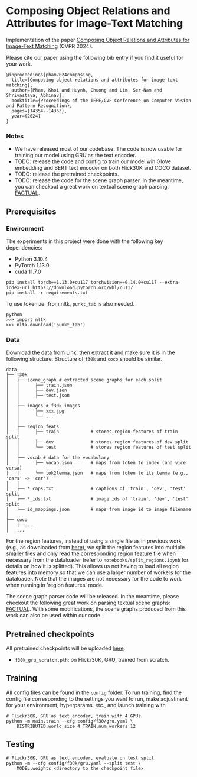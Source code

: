 # Composing Object Relations and Attributes for Image-Text Matching
Implementation of the paper [Composing Object Relations and Attributes for Image-Text Matching](https://arxiv.org/abs/2406.11820) (CVPR 2024).

Please cite our paper using the following bib entry if you find it useful for your work.
```
@inproceedings{pham2024composing,
  title={Composing object relations and attributes for image-text matching},
  author={Pham, Khoi and Huynh, Chuong and Lim, Ser-Nam and Shrivastava, Abhinav},
  booktitle={Proceedings of the IEEE/CVF Conference on Computer Vision and Pattern Recognition},
  pages={14354--14363},
  year={2024}
}
```

### Notes
* We have released most of our codebase. The code is now usable for training our model using GRU as the text encoder.
* TODO: release the code and config to train our model wih GloVe embedding and BERT text encoder on both Flick30K and COCO dataset.
* TODO: release the pretrained checkpoints.
* TODO: release the code for the scene graph parser. In the meantime, you can checkout a great work on textual scene graph parsing: [FACTUAL](https://github.com/zhuang-li/FactualSceneGraph).

## Prerequisites
### Environment
The experiments in this project were done with the following key dependencies:
* Python 3.10.4
* PyTorch 1.13.0
* cuda 11.7.0

```
pip install torch==1.13.0+cu117 torchvision==0.14.0+cu117 --extra-index-url https://download.pytorch.org/whl/cu117
pip install -r requirements.txt
```

To use tokenizer from nltk, `punkt_tab` is also needed.
```
python
>>> import nltk
>>> nltk.download('punkt_tab')
```

### Data
Download the data from [Link](https://drive.google.com/drive/folders/1fCrRPAN_FtdZUjHI6gaW3csC1lthdkiu?usp=sharing), then extract it and make sure it is in the following structure. Structure of `f30k` and `coco` should be similar.

```
data
├── f30k
│   ├── scene_graph # extracted scene graphs for each split
│   │      ├── train.json
│   │      ├── dev.json
│   │      ├── test.json
│   │
│   ├── images # f30k images
│   │      ├── xxx.jpg
│   │      └── ...
│   │
│   ├── region_feats
│   │      ├── train            # stores region features of train split
│   │      ├── dev              # stores region features of dev split
│   │      └── test             # stores region features of test split
│   │
│   ├── vocab # data for the vocabulary
│   │      ├── vocab.json       # maps from token to index (and vice versa)
│   │      └── tok2lemma.json   # maps from token to its lemma (e.g., 'cars' -> 'car')
│   │
│   ├── *_caps.txt              # captions of 'train', 'dev', 'test' split
│   ├── *_ids.txt               # image ids of 'train', 'dev', 'test' split
│   └── id_mappings.json        # maps from image id to image filename
│
├── coco
│   ├──....
│   ...
```

For the region features, instead of using a single file as in previous work (e.g., as downloaded from [here](https://www.kaggle.com/datasets/kuanghueilee/scan-features)), we split the region features into multiple smaller files and only read the corresponding region feature file when necessary from the dataloader (refer to `notebooks/split_regions.ipynb` for details on how it is splitted). This allows us not having to load all region features into memory so that we can use a larger number of workers for the dataloader. Note that the images are not necessary for the code to work when running in 'region features' mode.

The scene graph parser code will be released. In the meantime, please checkout the following great work on parsing textual scene graphs: [FACTUAL](https://github.com/zhuang-li/FactualSceneGraph). With some modifications, the scene graphs produced from this work can also be used within our code.

## Pretrained checkpoints
All pretrained checkpoints will be uploaded [here](https://drive.google.com/drive/folders/1CcFFYMzY8eu7YDbM8YNQNqAMCjcFSFnN?usp=drive_link).
* `f30k_gru_scratch.pth`: on Flickr30K, GRU, trained from scratch.

## Training
All config files can be found in the `config` folder. To run training, find the config file corresponding to the settings you want to run, make adjustment for your environment, hyperparams, etc., and launch training with
```
# Flickr30K, GRU as text encoder, train with 4 GPUs
python -m main.train --cfg config/f30/gru.yaml \
    DISTRIBUTED.world_size 4 TRAIN.num_workers 12
```

## Testing
```
# Flickr30K, GRU as text encoder, evaluate on test split
python -m --cfg config/f30k/gru.yaml --split test \
    MODEL.weights <directory to the checkpoint file>
```